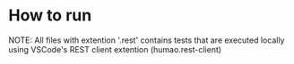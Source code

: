 # How to run

NOTE:
All files with extention '.rest' contains tests that are executed locally using VSCode's REST client extention (humao.rest-client) 

